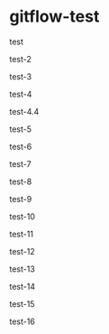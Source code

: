 # gitflow-test

test

test-2

test-3

test-4

test-4.4

test-5

test-6

test-7

test-8

test-9

test-10

test-11

test-12

test-13

test-14

test-15

test-16
